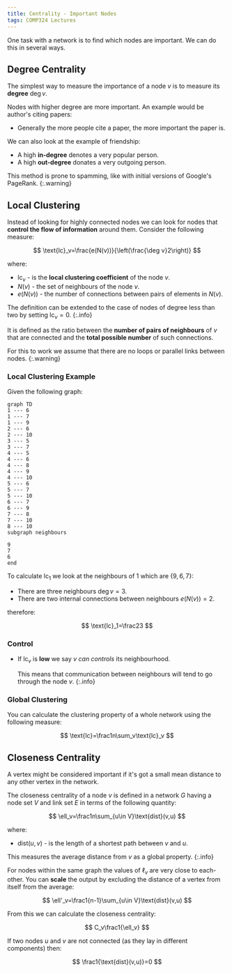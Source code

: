```yaml
---
title: Centrality - Important Nodes
tags: COMP324 Lectures
---
```

One task with a network is to find which nodes are important. We can do this in several ways.

## Degree Centrality
The simplest way to measure the importance of a node $v$ is to measure its **degree** $\deg v$.

Nodes with higher degree are more important. An example would be author's citing papers:

* Generally the more people cite a paper, the more important the paper is.

We can also look at the example of friendship:

* A high **in-degree** denotes a very popular person.
* A high **out-degree** donates a very outgoing person.

This method is prone to spamming, like with initial versions of Google's PageRank.
{:.warning}

## Local Clustering
Instead of looking for highly connected nodes we can look for nodes that **control the flow of information** around them. Consider the following measure:

$$
\text{lc}_v=\frac{e(N(v))}{\left(\frac{\deg v}2\right)}
$$

where:

* $\text{lc}_v$ - is the **local clustering coefficient** of the node $v$.
* $N(v)$ - the set of neighbours of the node $v$.
* $e(N(v))$ - the number of connections between pairs of elements in $N(v)$.

The definition can be extended to the case of nodes of degree less than two by setting $\text{lc}_v=0$.
{:.info}

It is defined as the ratio between the **number of pairs of neighbours** of $v$ that are connected and the **total possible number** of such connections.

For this to work we assume that there are no loops or parallel links between nodes.
{:.warning}

### Local Clustering Example
Given the following graph:

```mermaid
graph TD
1 --- 6
1 --- 7
1 --- 9
2 --- 6
2 --- 10
3 --- 5
3 --- 7
4 --- 5
4 --- 6
4 --- 8
4 --- 9
4 --- 10
5 --- 6
5 --- 7
5 --- 10
6 --- 7
6 --- 9
7 --- 8
7 --- 10
8 --- 10
subgraph neighbours

9
7
6
end
```

To calculate $\text{lc}_1$ we look at the neighbours of 1 which are $\{9, 6, 7\}$:

* There are three neighbours $\deg v=3$.
* There are two internal connections between neighbours $e(N(v))=2$.


therefore:

$$
\text{lc}_1=\frac23
$$

### Control

* If $\text{lc}_v$ is **low** we say $v$ *can controls* its neighbourhood.
	
	This means that communication between neighbours will tend to go through the node $v$.
	{:.info}

### Global Clustering
You can calculate the clustering property of a whole network using the following measure:

$$
\text{lc}=\frac1n\sum_v\text{lc}_v
$$

## Closeness Centrality
A vertex might be considered important if it's got a small mean distance to any other vertex in the network.

The closeness centrality of a node $v$ is defined in a network $G$ having a node set $V$ and link set $E$ in terms of the following quantity:

$$
\ell_v=\frac1n\sum_{u\in V}\text{dist}(v,u)
$$

where:

* $\text{dist}(u,v)$ - is the length of a shortest path between $v$ and $u$.

This measures the average distance from $v$ as a global property.
{:.info}

For nodes within the same graph the values of $\ell_v$ are very close to each-other. You can **scale** the output by excluding the distance of a vertex from itself from the average:

$$
\ell'_v=\frac1{n-1}\sum_{u\in V}\text{dist}(v,u)
$$

From this we can calculate the closeness centrality:

$$
C_v\frac1{\ell_v}
$$

If two nodes $u$ and $v$ are not connected (as they lay in different components) then:

$$
\frac1{\text{dist}(v,u)}=0
$$
